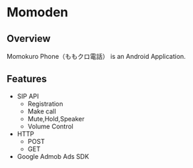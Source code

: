 # Momoden
## Overview
Momokuro Phone（ももクロ電話） is an Android Application.  

## Features
- SIP API
    - Registration
    - Make call
    - Mute,Hold,Speaker
    - Volume Control
- HTTP 
    - POST
    - GET
- Google Admob Ads SDK